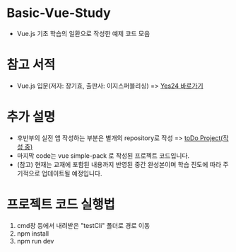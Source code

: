 # Basic-Vue-Study
 - Vue.js 기초 학습의 일환으로 작성한 예제 코드 모음

# 참고 서적
 - Vue.js 입문(저자: 장기효, 출판사: 이지스퍼블리싱)
  => <a href="http://www.yes24.com/Product/Goods/58206961">Yes24 바로가기</a>

# 추가 설명
 - 후반부의 실전 앱 작성하는 부분은 별개의 repository로 작성
  => <a href="https://github.com/haeun87/todoProject">toDo Project(작성 중)</a>
 - 마지막 code는 vue simple-pack 로 작성된 프로젝트 코드입니다.
 - (참고) 현재는 교재에 포함된 내용까지 반영된 중간 완성본이며 학습 진도에 따라 주기적으로 업데이트될 예정입니다.
 
# 프로젝트 코드 실행법
 1. cmd창 등에서 내려받은 "testCli" 폴더로 경로 이동 
 2. npm install
 3. npm run dev
